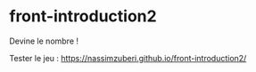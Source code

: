 # front-introduction2

Devine le nombre !

Tester le jeu :
https://nassimzuberi.github.io/front-introduction2/
